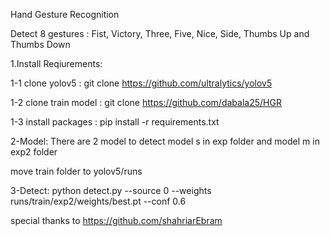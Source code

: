 Hand Gesture Recognition

Detect 8 gestures :
Fist, Victory, Three, Five, Nice, Side, Thumbs Up and Thumbs Down

1.Install Reqiurements:

1-1 clone yolov5 : git clone https://github.com/ultralytics/yolov5

1-2 clone train model : git clone https://github.com/dabala25/HGR

1-3 install packages : pip install -r requirements.txt

2-Model:
There are 2 model to detect
model s in exp folder and model m in exp2 folder

move train folder to yolov5/runs

3-Detect:
python detect.py --source 0 --weights runs/train/exp2/weights/best.pt --conf 0.6

special thanks to https://github.com/shahriarEbram
